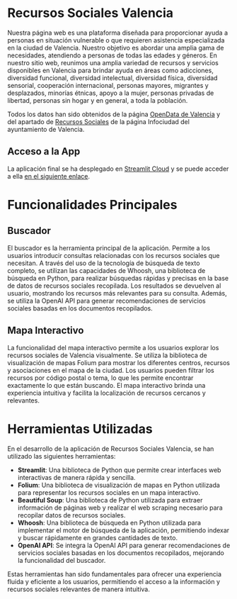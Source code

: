 # Recursos Sociales Valencia
Nuestra página web es una plataforma diseñada para proporcionar ayuda a personas en situación vulnerable o que requieren asistencia especializada en la ciudad de Valencia. Nuestro objetivo es abordar una amplia gama de necesidades, atendiendo a personas de todas las edades y géneros. En nuestro sitio web, reunimos una amplia variedad de recursos y servicios disponibles en Valencia para brindar ayuda en áreas como adicciones, diversidad funcional, diversidad intelectual, diversidad física, diversidad sensorial, cooperación internacional, personas mayores, migrantes y desplazados, minorías étnicas, apoyo a la mujer, personas privadas de libertad, personas sin hogar y en general, a toda la población.

Todos los datos han sido obtenidos de la página [OpenData de Valencia](https://valencia.opendatasoft.com/explore/?sort=modified&refine.theme=Sociedad+y+Bienestar&disjunctive.features&disjunctive.modified&disjunctive.publisher&disjunctive.keyword&disjunctive.theme&disjunctive.language)  y del apartado de [Recursos Sociales](https://www.valencia.es/web/guest/val/infociutat/-/categories/37663) de la página Infociudad del ayuntamiento de Valencia.

## Acceso a la App
La aplicación final se ha desplegado en [Streamlit Cloud](https://streamlit.io/cloud) y se puede acceder a ella [en el siguiente enlace](https://recursos-sociales-valencia-1c8gxx11vnv.streamlit.app/).

# Funcionalidades Principales
## Buscador
El buscador es la herramienta principal de la aplicación. Permite a los usuarios introducir consultas relacionadas con los recursos sociales que necesitan. A través del uso de la tecnología de búsqueda de texto completo, se utilizan las capacidades de Whoosh, una biblioteca de búsqueda en Python, para realizar búsquedas rápidas y precisas en la base de datos de recursos sociales recopilada. Los resultados se devuelven al usuario, mostrando los recursos más relevantes para su consulta. Además, se utiliza la OpenAI API para generar recomendaciones de servicios sociales basadas en los documentos recopilados.

## Mapa Interactivo
La funcionalidad del mapa interactivo permite a los usuarios explorar los recursos sociales de Valencia visualmente. Se utiliza la biblioteca de visualización de mapas Folium para mostrar los diferentes centros, recursos y asociaciones en el mapa de la ciudad. Los usuarios pueden filtrar los recursos por código postal o tema, lo que les permite encontrar exactamente lo que están buscando. El mapa interactivo brinda una experiencia intuitiva y facilita la localización de recursos cercanos y relevantes.

# Herramientas Utilizadas
En el desarrollo de la aplicación de Recursos Sociales Valencia, se han utilizado las siguientes herramientas:

- **Streamlit**: Una biblioteca de Python que permite crear interfaces web interactivas de manera rápida y sencilla.
- **Folium**: Una biblioteca de visualización de mapas en Python utilizada para representar los recursos sociales en un mapa interactivo.
- **Beautiful Soup**: Una biblioteca de Python utilizada para extraer información de páginas web y realizar el web scraping necesario para recopilar datos de recursos sociales.
- **Whoosh**: Una biblioteca de búsqueda en Python utilizada para implementar el motor de búsqueda de la aplicación, permitiendo indexar y buscar rápidamente en grandes cantidades de texto.
- **OpenAI API**: Se integra la OpenAI API para generar recomendaciones de servicios sociales basadas en los documentos recopilados, mejorando la funcionalidad del buscador.

Estas herramientas han sido fundamentales para ofrecer una experiencia fluida y eficiente a los usuarios, permitiendo el acceso a la información y recursos sociales relevantes de manera intuitiva.
